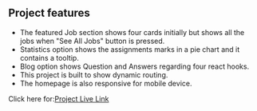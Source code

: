 ## Project features

* The featured Job section shows four cards initially but shows all the jobs when "See All Jobs" button is pressed.
* Statistics option shows the assignments marks in a pie chart and it contains a tooltip.
* Blog option shows Question and Answers regarding four react hooks.
* This project is built to show dynamic routing.
* The homepage is also responsive for mobile device.
 
Click here for:[Project Live Link](https://bejewelled-gingersnap-585434.netlify.app)